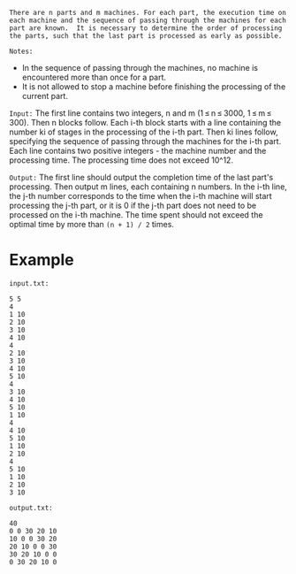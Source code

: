 `There are n parts and m machines. For each part, the execution time on each machine and the sequence of passing through the machines for each part are known. 
It is necessary to determine the order of processing the parts, such that the last part is processed as early as possible.`

`Notes:`

- In the sequence of passing through the machines, no machine is encountered more than once for a part.
- It is not allowed to stop a machine before finishing the processing of the current part.


`Input:`
The first line contains two integers, n and m (1 ≤ n ≤ 3000, 1 ≤ m ≤ 300). 
Then n blocks follow. Each i-th block starts with a line containing the number ki of stages in the processing of the i-th part. 
Then ki lines follow, specifying the sequence of passing through the machines for the i-th part. 
Each line contains two positive integers - the machine number and the processing time. 
The processing time does not exceed 10^12.

`Output:`
The first line should output the completion time of the last part's processing. 
Then output m lines, each containing n numbers. 
In the i-th line, the j-th number corresponds to the time when the i-th machine
will start processing the j-th part, or it is 0 if the j-th part does not need to be processed on the i-th machine. 
The time spent should not exceed the optimal time by more than `(n + 1) / 2` times.

# Example
`input.txt:`
```
5 5
4
1 10
2 10
3 10
4 10
4
2 10
3 10
4 10
5 10
4
3 10
4 10
5 10
1 10
4
4 10
5 10
1 10
2 10
4
5 10
1 10
2 10
3 10
```
`output.txt:`
```
40
0 0 30 20 10
10 0 0 30 20
20 10 0 0 30
30 20 10 0 0
0 30 20 10 0
```
